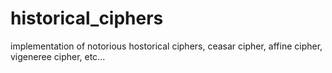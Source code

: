# historical_ciphers
implementation of notorious hostorical ciphers, ceasar cipher, affine cipher, vigeneree cipher, etc...
